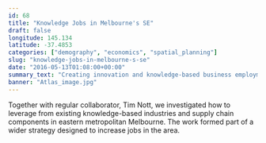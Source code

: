 ```yaml
---
id: 68
title: "Knowledge Jobs in Melbourne's SE"
draft: false
longitude: 145.134
latitude: -37.4853
categories: ["demography", "economics", "spatial_planning"]
slug: "knowledge-jobs-in-melbourne-s-se"
date: "2016-05-13T01:08:00+00:00"
summary_text: "Creating innovation and knowledge-based business employment in Melbourne's south-east"
banner: "Atlas_image.jpg"
---
```


Together with regular collaborator, Tim Nott, we investigated how to leverage from existing knowledge-based industries and supply chain components in eastern metropolitan Melbourne. The work formed part of a wider strategy designed to increase jobs in the area.
